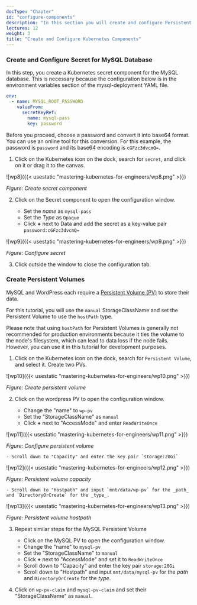 ```yaml
---
docType: "Chapter"
id: "configure-components"
description: "In this section you will create and configure Persistent Volumes, Persistent Volume Claims and a Secret for the Database."
lectures: 12
weight: 3
title: "Create and Configure Kubernetes Components"
---
```


### **Create and Configure Secret for MySQL Database**

In this step, you create a Kubernetes secret component for the MySQL database. This is necessary because the configuration below is in the environment variables section of the mysql-deployment YAML file.

```yaml
env:
  - name: MYSQL_ROOT_PASSWORD
    valueFrom:
      secretKeyRef:
        name: mysql-pass
        key: password
```

Before you proceed, choose a password and convert it into base64 format. You can use an online tool for this conversion. For this example, the password is `password` and its base64 encoding is `cGFzc3dvcmQ=`.

1. Click on the Kubernetes icon on the dock, search for `secret`, and click on it or drag it to the canvas.

![wp8]({{< usestatic "mastering-kubernetes-for-engineers/wp8.png" >}})

_Figure: Create secret component_

2. Click on the Secret component to open the configuration window.

   - Set the _name_ as `mysql-pass`
   - Set the _Type_ as `Opaque`
   - Click **+** next to Data and add the secret as a key-value pair `password:cGFzc3dvcmQ=`

![wp9]({{< usestatic "mastering-kubernetes-for-engineers/wp9.png" >}})

_Figure: Configure secret_

3. Click outside the window to close the configuration tab.

### **Create Persistent Volumes**

MySQL and WordPress each require a [Persistent Volume (PV)](https://kubernetes.io/docs/concepts/storage/persistent-volumes/) to store their data.

For this tutorial, you will use the `manual` StorageClassName and set the Persistent Volume to use the `hostPath` type.

Please note that using `hostPath` for Persistent Volumes is generally not recommended for production environments because it ties the volume to the node's filesystem, which can lead to data loss if the node fails. However, you can use it in this tutorial for development purposes.

1. Click on the Kubernetes icon on the dock, search for `Persistent Volume`, and select it. Create two PVs.

![wp10]({{< usestatic "mastering-kubernetes-for-engineers/wp10.png" >}})

_Figure: Create persistent volume_

2. Click on the wordpress PV to open the configuration window.

   - Change the "name" to `wp-pv`
   - Set the "StorageClassName" as `manual`
   - Click **+** next to "AccessMode" and enter `ReadWriteOnce`

![wp11]({{< usestatic "mastering-kubernetes-for-engineers/wp11.png" >}})

_Figure: Configure persistent volume_

    - Scroll down to "Capacity" and enter the key pair `storage:20Gi`

![wp12]({{< usestatic "mastering-kubernetes-for-engineers/wp12.png" >}})

_Figure: Persistent volume capacity_

    - Scroll down to "Hostpath" and input `mnt/data/wp-pv` for the _path_ and `DirectoryOrCreate` for the _type_.

![wp13]({{< usestatic "mastering-kubernetes-for-engineers/wp13.png" >}})

_Figure: Persistent volume hostpath_

3. Repeat similar steps for the MySQL Persistent Volume

   - Click on the MySQL PV to open the configuration window.
   - Change the "name" to `mysql-pv`
   - Set the "StorageClassName" to `manual`
   - Click **+** next to "AccessMode" and set it to `ReadWriteOnce`
   - Scroll down to "Capacity" and enter the key pair `storage:20Gi`
   - Scroll down to "Hostpath" and input `mnt/data/mysql-pv` for the _path_ and `DirectoryOrCreate` for the _type_.

4. Click on `wp-pv-claim` and `mysql-pv-claim` and set their "StorageClassName" as `manual`.

